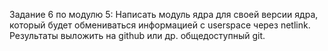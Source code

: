 Задание 6 по модулю 5: Написать модуль ядра для своей версии ядра, который будет обмениваться информацией с userspace через netlink. 
Результаты выложить на github или др. общедоступный git.
